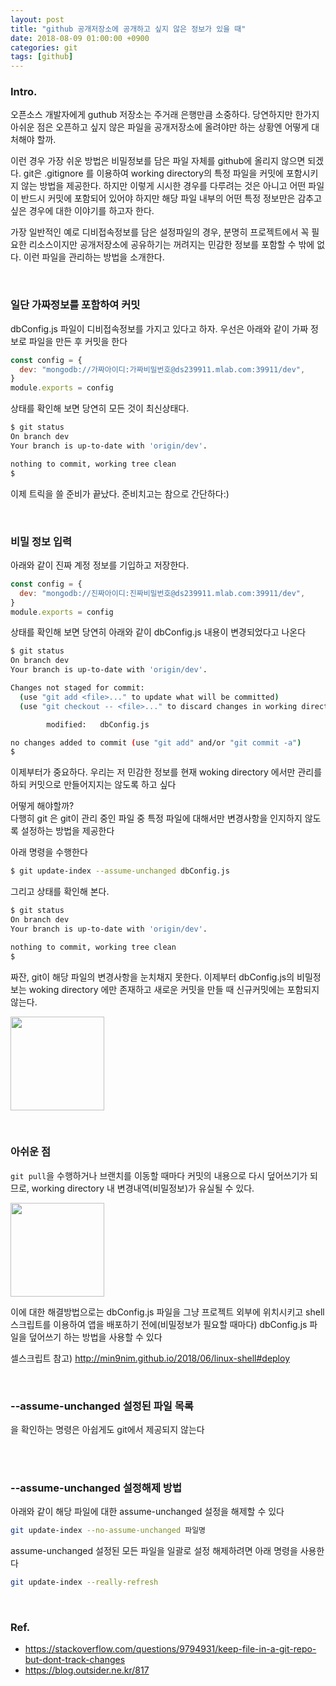 ```yaml
---
layout: post
title: "github 공개저장소에 공개하고 싶지 않은 정보가 있을 때"
date: 2018-08-09 01:00:00 +0900
categories: git
tags: [github]
---
```


### Intro.

오픈소스 개발자에게 guthub 저장소는 주거래 은행만큼 소중하다. 당연하지만 한가지 아쉬운 점은 오픈하고 싶지 않은 파일을 공개저장소에 올려야만 하는 상황엔 어떻게 대처해야 할까.

이런 경우 가장 쉬운 방법은 비밀정보를 담은 파일 자체를 github에 올리지 않으면 되겠다. git은 .gitignore 를 이용하여 working directory의 특정 파일을 커밋에 포함시키지 않는 방법을 제공한다. 하지만 이렇게 시시한 경우를 다루려는 것은 아니고 어떤 파일이 반드시 커밋에 포함되어 있어야 하지만 해당 파일 내부의 어떤 특정 정보만은 감추고 싶은 경우에 대한 이야기를 하고자 한다.

가장 일반적인 예로 디비접속정보를 담은 설정파일의 경우, 분명히 프로젝트에서 꼭 필요한 리소스이지만 공개저장소에 공유하기는 꺼려지는 민감한 정보를 포함할 수 밖에 없다. 이런 파일을 관리하는 방법을 소개한다.

<br>

### 일단 가짜정보를 포함하여 커밋

dbConfig.js 파일이 디비접속정보를 가지고 있다고 하자. 우선은 아래와 같이 가짜 정보로 파일을 만든 후 커밋을 한다

```javascript
const config = {
  dev: "mongodb://가짜아이디:가짜비밀번호@ds239911.mlab.com:39911/dev",
}
module.exports = config
```

상태를 확인해 보면 당연히 모든 것이 최신상태다.

```bash
$ git status
On branch dev
Your branch is up-to-date with 'origin/dev'.

nothing to commit, working tree clean
$
```

이제 트릭을 쓸 준비가 끝났다. 준비치고는 참으로 간단하다:)

<br>

### 비밀 정보 입력

아래와 같이 진짜 계정 정보를 기입하고 저장한다.

```javascript
const config = {
  dev: "mongodb://진짜아이디:진짜비밀번호@ds239911.mlab.com:39911/dev",
}
module.exports = config
```

상태를 확인해 보면 당연히 아래와 같이 dbConfig.js 내용이 변경되었다고 나온다

```bash
$ git status
On branch dev
Your branch is up-to-date with 'origin/dev'.

Changes not staged for commit:
  (use "git add <file>..." to update what will be committed)
  (use "git checkout -- <file>..." to discard changes in working directory)

        modified:   dbConfig.js

no changes added to commit (use "git add" and/or "git commit -a")
$
```

이제부터가 중요하다. 우리는 저 민감한 정보를 현재 woking directory 에서만 관리를 하되 커밋으로 만들어지지는 않도록 하고 싶다

어떻게 해야할까?  
다행히 git 은 git이 관리 중인 파일 중 특정 파일에 대해서만 변경사항을 인지하지 않도록 설정하는 방법을 제공한다

아래 명령을 수행한다

```bash
$ git update-index --assume-unchanged dbConfig.js
```

그리고 상태를 확인해 본다.

```bash
$ git status
On branch dev
Your branch is up-to-date with 'origin/dev'.

nothing to commit, working tree clean
$
```

짜잔, git이 해당 파일의 변경사항을 눈치채지 못한다. 이제부터 dbConfig.js의 비밀정보는 woking directory 에만 존재하고 새로운 커밋을 만들 때 신규커밋에는 포함되지 않는다.

<p align="left"><img src="/images/noun_Happy.svg" width="150"/></p>

<br>

### 아쉬운 점

`git pull`을 수행하거나 브랜치를 이동할 때마다 커밋의 내용으로 다시 덮어쓰기가 되므로, working directory 내 변경내역(비밀정보)가 유실될 수 있다.

<p align="left"><img src="/images/noun_frustration.svg" width="150"/></p>
이에 대한 해결방법으로는 dbConfig.js 파일을 그냥 프로젝트 외부에 위치시키고 shell스크립트를 이용하여 앱을 배포하기 전에(비밀정보가 필요할 때마다) dbConfig.js 파일을 덮어쓰기 하는 방법을 사용할 수 있다

셀스크립트 참고)
<http://min9nim.github.io/2018/06/linux-shell#deploy>

<br>

### --assume-unchanged 설정된 파일 목록

을 확인하는 명령은 아쉽게도 git에서 제공되지 않는다

<!-- <p align="left"><img src="/images/noun_Sad.svg" width="150"/></p> -->

<br>
<br>

### --assume-unchanged 설정해제 방법

아래와 같이 해당 파일에 대한 assume-unchanged 설정을 해제할 수 있다

```bash
git update-index --no-assume-unchanged 파일명
```

assume-unchanged 설정된 모든 파일을 일괄로 설정 해제하려면 아래 명령을 사용한다

```bash
git update-index --really-refresh
```

<br>

### Ref.

- <https://stackoverflow.com/questions/9794931/keep-file-in-a-git-repo-but-dont-track-changes>
- <https://blog.outsider.ne.kr/817>
